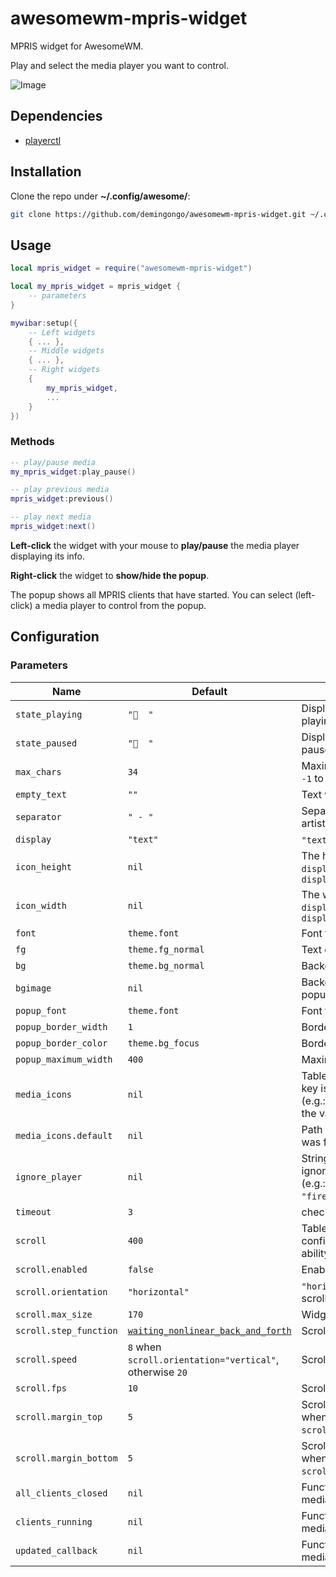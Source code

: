 # awesomewm-mpris-widget

MPRIS widget for AwesomeWM.

Play and select the media player you want to control.

![Image](awesomewm-mpris-widget.gif)

## Dependencies

- [playerctl](https://github.com/altdesktop/playerctl#installing)

## Installation

Clone the repo under **~/.config/awesome/**:

```sh
git clone https://github.com/demingongo/awesomewm-mpris-widget.git ~/.config/awesome/awesomewm-mpris-widget
```

## Usage

```lua
local mpris_widget = require("awesomewm-mpris-widget")

local my_mpris_widget = mpris_widget {
    -- parameters
}

mywibar:setup({
    -- Left widgets
    { ... },
    -- Middle widgets
    { ... },
    -- Right widgets
    {
        my_mpris_widget,
        ...
    }
})
```

### Methods

```lua
-- play/pause media
my_mpris_widget:play_pause()

-- play previous media
mpris_widget:previous()

-- play next media
mpris_widget:next()
```

**Left-click** the widget with your mouse to **play/pause** the media player displaying its info.

**Right-click** the widget to **show/hide the popup**. 

The popup shows all MPRIS clients that have started. You can select (left-click) a media player to control from the popup.


## Configuration

### Parameters

| Name | Default | Description |
|---|---|---|
| `state_playing` | `"󰝚  "` | Displays when a media is playing |
| `state_paused` | `"  "` | Displays when a media is paused |
| `max_chars`| `34`| Maximum characters. Set it to `-1` to disable this parameter |
| `empty_text` | `""` | Text when no media player is up |
| `separator` | `" - "` | Separator between title and artist |
| `display` | `"text"` | `"text"`, `"icon_text"` or `"icon"` |
| `icon_height` | `nil` | The height of the icon when `display="icon_text"` or `display="icon"` |
| `icon_width` | `nil` | The width of the icon when `display="icon_text"` or `display="icon"` |
| `font` | `theme.font` | Font for the widget |
| `fg` | `theme.fg_normal` | Text color for the popup |
| `bg` | `theme.bg_normal` | Background color for the popup |
| `bgimage` | `nil` | Background image for the popup |
| `popup_font` | `theme.font` | Font for the popup |
| `popup_border_width` | `1` | Border's width for the popup |
| `popup_border_color` | `theme.bg_focus` | Border's color for the popup |
| `popup_maximum_width` | `400` | Maximum width of the popup |
| `media_icons` | `nil` | Table of keys and values. The key is the name of the client (e.g.: `firefox`, `spotify`, ...) and the value is the icon's path |
| `media_icons.default` | `nil` | Path to a default icon if no icon was found for a media player |
| `ignore_player` | `nil` | String of media players to ignore separated by comma (e.g.: `"firefox,musikcube,totem"`) |
| `timeout` | `3` | check interval in seconds |
| `scroll` | `400` | Table of keys and values to configure the scrolling text ability |
| `scroll.enabled` | `false` | Enable/disable scrolling text |
| `scroll.orientation` | `"horizontal"` | `"horizontal"` or `"vertical"` scroll |
| `scroll.max_size` | `170` | Widget's maximum width |
| `scroll.step_function` | [`waiting_nonlinear_back_and_forth`](https://awesomewm.org/doc/api/classes/wibox.container.scroll.html#scroll.step_functions.waiting_nonlinear_back_and_forth) | Scrolling function |
| `scroll.speed` | `8` when `scroll.orientation="vertical"`, otherwise `20` | Scrolling speed |
| `scroll.fps` | `10` | Scrolling fps|
| `scroll.margin_top` | `5` | Scrolling margin top (useful when `scroll.orientation="vertical"`) |
| `scroll.margin_bottom` | `5` | Scrolling margin bottom (useful when `scroll.orientation="vertical"`) |
| `all_clients_closed` | `nil` | Function to execute when all media players got closed |
| `clients_running` | `nil` | Function to execute when media players started |
| `updated_callback` | `nil` | Function to execute when main media player gets updated |